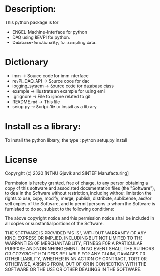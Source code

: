 # Description:
This python package is for
- ENGEL-Machine-Interface for python
- DAQ using REVPI for python.
- Database-functionality, for sampling data.

# Dictionary
- imm                           -> Source code for imm interface
- revPi_DAQ_API					-> Source code for daq
- logging_system 				-> Source code for database class
- example                  		-> Illustrate an example for using emi
- .gitignore                    -> File to ignore related to git
- README.md                     -> This file    
- setup.py			            -> Script file to install as a library

# Install as a library:
To install the python library, the type : python setup.py install

# License
Copyright (c) 2020 [NTNU Gjøvik and SINTEF Manufacturing]

Permission is hereby granted, free of charge, to any person obtaining a copy of this software and associated documentation files (the "Software"), to deal in the Software without restriction, including without limitation the rights to use, copy, modify, merge, publish, distribute, sublicense, and/or sell copies of the Software, and to permit persons to whom the Software is furnished to do so, subject to the following conditions:  

The above copyright notice and this permission notice shall be included in all copies or substantial portions of the Software.  

THE SOFTWARE IS PROVIDED "AS IS", WITHOUT WARRANTY OF ANY KIND, EXPRESS OR IMPLIED, INCLUDING BUT NOT LIMITED TO THE WARRANTIES OF MERCHANTABILITY, FITNESS FOR A PARTICULAR PURPOSE AND NONINFRINGEMENT. IN NO EVENT SHALL THE AUTHORS OR COPYRIGHT HOLDERS BE LIABLE FOR ANY CLAIM, DAMAGES OR OTHER LIABILITY, WHETHER IN AN ACTION OF CONTRACT, TORT OR OTHERWISE, ARISING FROM, OUT OF OR IN CONNECTION WITH THE SOFTWARE OR THE USE OR OTHER DEALINGS IN THE SOFTWARE.
